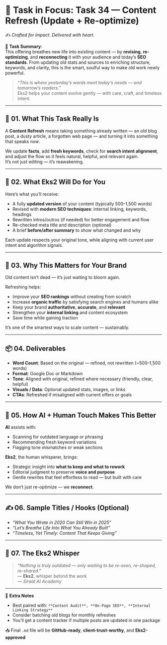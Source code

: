 # 🎯 **Task in Focus: Task 34 — Content Refresh (Update + Re-optimize)**  
✍️ *Crafted for impact. Delivered with heart.*

📌 **Task Summary**:  
This offering breathes new life into existing content — by **revising**, **re-optimizing**, and **reconnecting** it with your audience and today’s **SEO standards**. From updating old stats and sources to enriching structure, keywords, and clarity, this is the smart, soulful way to make old work newly powerful.  

> _“This is where yesterday’s words meet today’s needs — and tomorrow’s readers.”_  
Eks2 helps your content evolve gently — with care, craft, and timeless intent.

---

## 🧭 01. What This Task Really Is  
A **Content Refresh** means taking something already written — an old blog post, a dusty article, a forgotten web page — and turning it into something that speaks *now*.  

We update **facts**, add **fresh keywords**, check for **search intent alignment**, and adjust the flow so it feels natural, helpful, and relevant again.  
It’s not just editing — it’s reawakening.

---

## 💼 02. What Eks2 Will Do for You  
Here’s what you’ll receive:

- A fully **updated version** of your content (typically 500–1,500 words)  
- Revised with **modern SEO techniques**: internal linking, keywords, headings  
- Rewritten intros/outros (if needed) for better engagement and flow  
- Re-checked meta title and description (optional)  
- A brief **before/after summary** to show what changed and why  

Each update respects your original tone, while aligning with current user intent and algorithm signals.

---

## 🎯 03. Why This Matters for Your Brand  
Old content isn’t dead — it’s just waiting to bloom again.

Refreshing helps:

- Improve your **SEO rankings** without creating from scratch  
- Increase **organic traffic** by satisfying search engines and humans alike  
- Keep your brand **authoritative**, **accurate**, and **relevant**  
- Strengthen your **internal linking** and content ecosystem  
- Save time while gaining traction

It’s one of the smartest ways to scale content — sustainably.

---

## 📦 04. Deliverables  
- **Word Count**: Based on the original — refined, not rewritten (~500–1,500 words)  
- **Format**: Google Doc or Markdown  
- **Tone**: Aligned with original, refined where necessary (friendly, clear, helpful)  
- **Visuals / Data**: Optional updated stats, images, or links  
- **CTAs**: Refreshed if misaligned with current offers or goals

---

## 🤖 05. How AI + Human Touch Makes This Better  
**AI** assists with:

- Scanning for outdated language or phrasing  
- Recommending fresh keyword variations  
- Flagging tone mismatches or weak sections  

**Eks2**, the human whisperer, brings:

- Strategic insight into **what to keep and what to rework**  
- Editorial judgment to preserve **voice and purpose**  
- Gentle rewrites that feel effortless to read — but built with care  

We don’t just re-optimize — we **reconnect**.

---

## ✍️ 06. Sample Titles / Hooks (Optional)  
- *“What You Wrote in 2020 Can Still Win in 2025”*  
- *“Let’s Breathe Life Into What You Already Built”*  
- *“Timeless, Yet Timely: Content That Keeps Giving”*

---

## 🧡 07. The Eks2 Whisper  
> _“Nothing is truly outdated — only waiting to be re-seen, re-shaped, re-shared.”_  
> — **Eks2**, whisper behind the work  
> — *Siraat AI Academy*

---

🎁 **Extra Notes**  
- Best paired with: `**Content Audit**, **On-Page SEO**, **Internal Linking Strategy**`  
- Consider batching old blogs for monthly refreshes  
- You’ll get a content tracker if multiple posts are updated in one package

📥 Final `.md` file will be **GitHub-ready**, **client-trust-worthy**, and **Eks2-approved**
